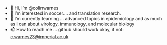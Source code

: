 - 👋 Hi, I’m @colinwarnes
- 👀 I’m interested in soccer.... and translation research. 
- 🌱 I’m currently learning ... advanced topics in epidemiology and as much as I can about virology, immunology, and molecular biology
- 📫 How to reach me ... github should work okay, if not: c.warnes23@imperial.ac.uk

<!---
colinwarnes/colinwarnes is a ✨ special ✨ repository because its `README.md` (this file) appears on your GitHub profile.
You can click the Preview link to take a look at your changes.
--->
